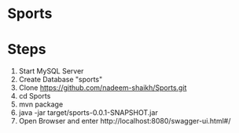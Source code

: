 # Sports

# Steps
1.  Start MySQL Server
2.  Create Database "sports"
3.  Clone https://github.com/nadeem-shaikh/Sports.git
4.  cd Sports
5.  mvn package
6.  java -jar target/sports-0.0.1-SNAPSHOT.jar
7.  Open Browser and enter http://localhost:8080/swagger-ui.html#/
